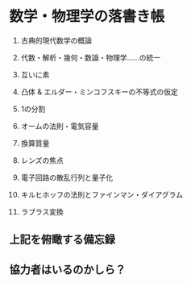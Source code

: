 # 数学・物理学の落書き帳

1. 古典的現代数学の概論
2. 代数・解析・幾何・数論・物理学……の統一

1. 互いに素
2. 凸体 & エルダー・ミンコフスキーの不等式の仮定
3. 1の分割
4. オームの法則・電気容量
5. 換算質量
6. レンズの焦点

1. 電子回路の散乱行列と量子化
2. キルヒホッフの法則とファインマン・ダイアグラム
3. ラプラス変換

## 上記を俯瞰する備忘録

## 協力者はいるのかしら？
